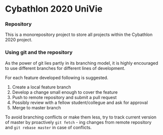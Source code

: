 # Cybathlon 2020 UniVie

### Repository

This is a monorepository project to store all projects within the Cybathlon 2020 project.


### Using git and the repository

As the power of git lies partly in its branching model, it is highly encouraged to use different branches for different lines of development.

For each feature developed following is suggested.

1. Create a local feature branch
2. Develop a change small enough to cover the feature
3. Push to remote repository and submit a pull request
4. Possibly review with a fellow student/collegue and ask for approval
5. Merge to master branch

To avoid branching conflicts or make them less, try to track current version of master by proactively `git fetch` - ing changes from remote repository and `git rebase master` in case of conflicts.

